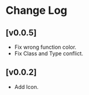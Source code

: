 # Change Log

## [v0.0.5]

- Fix wrong function color.
- Fix Class and Type conflict.

## [v0.0.2]

- Add Icon.
